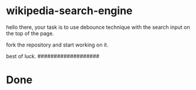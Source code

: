 # wikipedia-search-engine

hello there, your task is to use debounce technique with the search input on the top of the page.

fork the repository and start working on it.

best of luck.
###################
# Done
